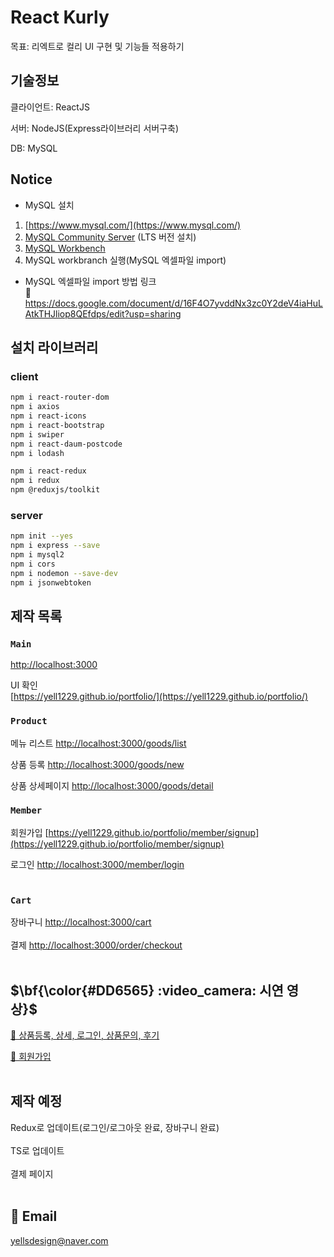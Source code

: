# React Kurly

목표: 리엑트로 컬리 UI 구현 및 기능들 적용하기

## 기술정보

클라이언트: ReactJS

서버: NodeJS(Express라이브러리 서버구축)

DB: MySQL 

## Notice
- MySQL 설치
1. [https://www.mysql.com/](https://www.mysql.com/)<br>
2. [MySQL Community Server](https://dev.mysql.com/downloads/mysql/) (LTS 버전 설치)<br>
3. [MySQL Workbench](https://dev.mysql.com/downloads/workbench/)<br>
4. MySQL workbranch 실행(MySQL 엑셀파일 import)

- MySQL 엑셀파일 import 방법 링크 <br>
     🔗 https://docs.google.com/document/d/16F4O7yvddNx3zc0Y2deV4iaHuLAtkTHJliop8QEfdps/edit?usp=sharing <br>

## 설치 라이브러리 
### client
```bash
npm i react-router-dom
npm i axios
npm i react-icons
npm i react-bootstrap
npm i swiper
npm i react-daum-postcode
npm i lodash 

npm i react-redux
npm i redux
npm @reduxjs/toolkit
```

### server
```bash
npm init --yes
npm i express --save
npm i mysql2
npm i cors
npm i nodemon --save-dev
npm i jsonwebtoken
```

## 제작 목록


### `Main`

[http://localhost:3000](http://localhost:3000)

UI 확인<br>
[https://yell1229.github.io/portfolio/](https://yell1229.github.io/portfolio/)


### `Product`

메뉴 리스트 
[http://localhost:3000/goods/list](http://localhost:3000/goods/list)

상품 등록
[http://localhost:3000/goods/new](http://localhost:3000/goods/new)

상품 상세페이지
[http://localhost:3000/goods/detail](http://localhost:3000/goods/detail)




### `Member`

회원가입
[https://yell1229.github.io/portfolio/member/signup](https://yell1229.github.io/portfolio/member/signup)

로그인
[http://localhost:3000/member/login](http://localhost:3000/member/login) <br><br>


### `Cart`

장바구니
[http://localhost:3000/cart](http://localhost:3000/cart)<br><br>
결제
[http://localhost:3000/order/checkout](http://localhost:3000/order/checkout)<br><br>



## $\bf{\color{#DD6565} :video_camera: 시연 영상}$
[🔗 상품등록, 상세, 로그인, 상품문의, 후기](https://yell1229.github.io/portfolio/images/product.mp4)

[🔗 회원가입](https://yell1229.github.io/portfolio/images/signup.mp4) <br><br>



## 제작 예정

Redux로 업데이트(로그인/로그아웃 완료, 장바구니 완료)<br><br>
TS로 업데이트<br><br>
결제 페이지<br><br>


## :love_letter: Email
yellsdesign@naver.com
